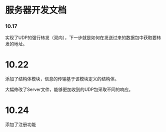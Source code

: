 # 服务器开发文档

### 10.17

实现了UDP的强行转发（双向），下一步就是如何在发送过来的数据包中获取要转发的地址。

# 10.22

添加了结构体模块，信息的传输基于该模块定义的结构体。

大幅修改了Server文件，能够更加收到的UDP包采取不同的响应。

# 10.24

添加了注册功能